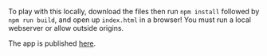 To play with this locally, download the files then run `npm install` followed by `npm run build`, and open up `index.html` in a browser! You must run a local webserver or allow outside origins.

The app is published [here](http://blog.krawaller.se/valcase/).